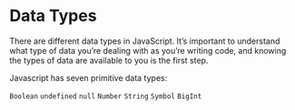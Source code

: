 # Data Types

There are different data types in JavaScript. It’s important to understand what type of data you’re dealing with as you’re writing code, and knowing the types of data are available to you is the first step.

Javascript has seven primitive data types:

`Boolean`
`undefined`
`null`
`Number`
`String`
`Symbol`
`BigInt`

